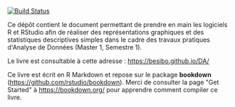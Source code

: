 [![Build Status](https://travis-ci.org/besibo/DA.svg?branch=master)](https://travis-ci.org/besibo/DA)

Ce dépôt contient le document permettant de prendre en main les logiciels R et RStudio afin de réaliser des représentations graphiques et des statistiques descriptives simples dans le cadre des travaux pratiques d'Analyse de Données (Master 1, Semestre 1).

Le livre est consultable à cette adresse : https://besibo.github.io/DA/

Ce livre est écrit en R Markdown et repose sur le package **bookdown** (https://github.com/rstudio/bookdown). Merci de consulter la page "Get Started" à https://bookdown.org/ pour apprendre comment compiler ce livre.
